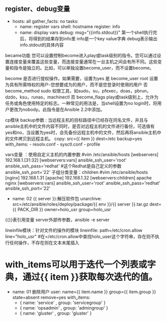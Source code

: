 register、debug变量
---
- hosts: all
  gather_facts: no
  tasks:
    - name: register vars
      shell: hostname
      register: info
    - name: display vars
      debug: msg="{{info.stdout}}"
第一个shell执行完后，将得到的结果存到info里
info是一个key value字典
debug表示输出info.stdout的具体内容

became功能
您可以设置控制become进入play或task级别的指令。您可以通过设置连接变量来覆盖这些变量，而连接变量通常在一台主机之间会有所不同。这些变量和指令是独立的。比如，可以单独设置become_user，而不设置become。


become        是否进行提权操作。如果需要，设置为yes    是
become_user    root    设置为具有所需特权的用户-您想要成为的用户，而不是您登录时使用的用户    否
become_method    sudo    权限工具，如sudo，su，pfexec，doas，pbrun，dzdo，ksu，runas，machinectl    否
become_flags        play或task级别上，允许为任务或角色使用特定的标志。一种常见的用法是，当shell设置为no login时，将用户更改为nobody。此指令是在Ansible 2.2中添加。

cp模块
backup参数 : 当远程主机的目标路径中已经存在同名文件，并且与ansible主机中的文件内容不同时，是否对远程主机的文件进行备份，可选值有yes和no，当设置为yes时，会先备份远程主机中的文件，然后再将ansible主机中的文件拷贝到远程主机。
 copy: src={{ item }} dest=/etc backup=yes
  with_items:
    - resolv.conf
    - sysctl.conf
    - profile

vars变量 ：使用自定义主机的内置参数
#vim /etc/ansible/hosts
[webservers]
192.168.1.[31:32]
[webservers:vars]
ansible_ssh_user='root'
ansible_ssh_pass='redhat'  #这个Redhat是自己定义的参数
ansible_ssh_port='22'
子组分类变量：children
#vim /etc/ansible/hosts 
[nginx]
192.168.1.31
[apache]
192.168.1.32
[webservers:children]
apache
nginx
[webservers:vars]
ansible_ssh_user='root'
ansible_ssh_pass='redhat'
ansible_ssh_port='22'

- name: 02 {{ server }}:解压软件包
  unarchive: src=/etc/ansible/roles/deploy/package/{{ env }}/{{ server }}.tar.gz dest={{ PACK_DIR }} owner=holo_usr group=holo_usr

{{}}表引用变量  server外部传参数，ansible -e server

lineinfile模块：针对文件的操作的模块
lineinfile: path=/etc/cron.allow line="holo_usr"    #在=/etc/cron.allow中查找holo_user这个字符串，存在则不执行任何操作，不存在则在文本末尾插入

# with_items可以用于迭代一个列表或字典，通过{{ item }}获取每次迭代的值。
- name: 01 删除用户
  user: name={{ item.name }} group={{ item.group }} state=absent remove=yes
  with_items:
    - { name: 'service' , group: 'servicegroup' }
    - { name: 'opsadmin' , group: 'admingroup' }
    - { name: 'gluster' , group: 'gluster' }
